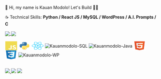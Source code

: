 <p align="left"> 
 🖖 Hi, my name is Kauan Modolo! Let's Build 👨‍💻
</p>
<p align="left">
 ☕ Technical Skills: <strong> Python / React JS / MySQL / WordPress / A.I. Prompts / C </strong>
</p>

<a href="https://github.com/kauanmodolo/github-readme-stats">
  <img height=160 align="center" src="https://github-readme-stats.vercel.app/api?username=kauanmodolo&show_icons=true&theme=dracula" />
</a>
<a href="https://github.com/kauanmodolo/convoychat">
  <img height=160 align="center" src="https://github-readme-stats.vercel.app/api/top-langs?username=kauanmodolo&layout=compact&langs_count=8&hide=teX,html,css&theme=dracula&card_width=320" />
</a>

<div style="display: inline_block"><br>
  <img align="center" alt="Kauanmodolo-Js" height="30" width="40" src="https://raw.githubusercontent.com/devicons/devicon/master/icons/javascript/javascript-plain.svg">
<img align="center" alt="Kauanmodolo-Python" height="30" width="40" 
src="https://raw.githubusercontent.com/devicons/devicon/master/icons/python/python-original.svg">
<img align="center" alt="Kauanmodolo-React" height="30" width="40" src="https://raw.githubusercontent.com/devicons/devicon/master/icons/react/react-original.svg">
  <img align="center" alt="Kauanmodolo-SQL" height="30" width="40" src="https://cdn.jsdelivr.net/gh/devicons/devicon@latest/icons/azuresqldatabase/azuresqldatabase-original.svg">
<img align="center" alt="Kauanmodolo-Java" height="30" width="40" src="https://cdn.jsdelivr.net/gh/devicons/devicon@latest/icons/java/java-plain-wordmark.svg">
  <img align="center" alt="Kauanmodolo-HTML" height="30" width="40" src="https://raw.githubusercontent.com/devicons/devicon/master/icons/html5/html5-original.svg">
  <img align="center" alt="Kauanmodolo-CSS" height="30" width="40" src="https://raw.githubusercontent.com/devicons/devicon/master/icons/css3/css3-original.svg">
<img align="center" alt="Kauanmodolo-WP" height="30" width="40" src="https://cdn.jsdelivr.net/gh/devicons/devicon@latest/icons/wordpress/wordpress-plain.svg">
</div>
  
  ##
 
<div> 
    <a href="https://www.linkedin.com/in/kauan-modolo-carriço" target="_blank"><img src="https://img.shields.io/badge/-LinkedIn-%230077B5?style=for-the-badge&logo=linkedin&logoColor=white" target="_blank"</a> 
  <a href="https://instagram.com/kau_modolo" target="_blank"><img src="https://img.shields.io/badge/-Instagram-%23E4405F?style=for-the-badge&logo=instagram&logoColor=white" target="_blank"></a>
  <a href = "mailto:kauanmodolo@hotmail.com"><img src="https://img.shields.io/badge/-Gmail-%23333?style=for-the-badge&logo=gmail&logoColor=white" target="_blank"></a>
 
  
</div>
